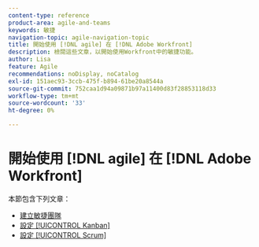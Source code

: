 ```yaml
---
content-type: reference
product-area: agile-and-teams
keywords: 敏捷
navigation-topic: agile-navigation-topic
title: 開始使用 [!DNL agile] 在 [!DNL Adobe Workfront]
description: 檢閱這些文章，以開始使用Workfront中的敏捷功能。
author: Lisa
feature: Agile
recommendations: noDisplay, noCatalog
exl-id: 151aec93-3ccb-475f-b894-61be20a8544a
source-git-commit: 752caa1d94a09871b97a11400d83f28853118d33
workflow-type: tm+mt
source-wordcount: '33'
ht-degree: 0%

---
```


# 開始使用 [!DNL agile] 在 [!DNL Adobe Workfront]

本節包含下列文章：

* [建立敏捷團隊](../../agile/get-started-with-agile-in-workfront/create-an-agile-team.md)
* [設定 [!UICONTROL Kanban]](../../agile/get-started-with-agile-in-workfront/configure-kanban.md)
* [設定 [!UICONTROL Scrum]](../../agile/get-started-with-agile-in-workfront/configure-scrum.md)
